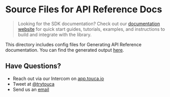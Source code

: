 # Source Files for API Reference Docs

> Looking for the SDK documentation? Check out our
> [documentation website](https://docs.touca.io/sdk/cpp) for quick start
> guides, tutorials, examples, and instructions to build and integrate with
> the library.

This directory includes config files for Generating API Reference documentation.
You can find the generated output [here](https://app.touca.io/docs/clients/cpp/api.html).

## Have Questions?

*   Reach out via our Intercom on [app.touca.io](https://app.touca.io)
*   Tweet at [@trytouca](https://twitter.com/trytouca)
*   Send us an [email](mailto:hello@touca.io)
